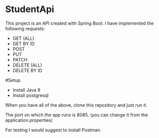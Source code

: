 # StudentApi
This project is an API created with Spring Boot. I have implemented the following requests:
- GET (ALL)
- GET BY ID
- POST
- PUT
- PATCH
- DELETE (ALL)
- DELETE BY ID


#Setup
- Install Java 8
- Install postgresql

When you have all of the above, clone this repository and just run it. 

The port on which the app runs is 8085. (you can change it from the application.properties)

For testing I would suggest to install Postman.
